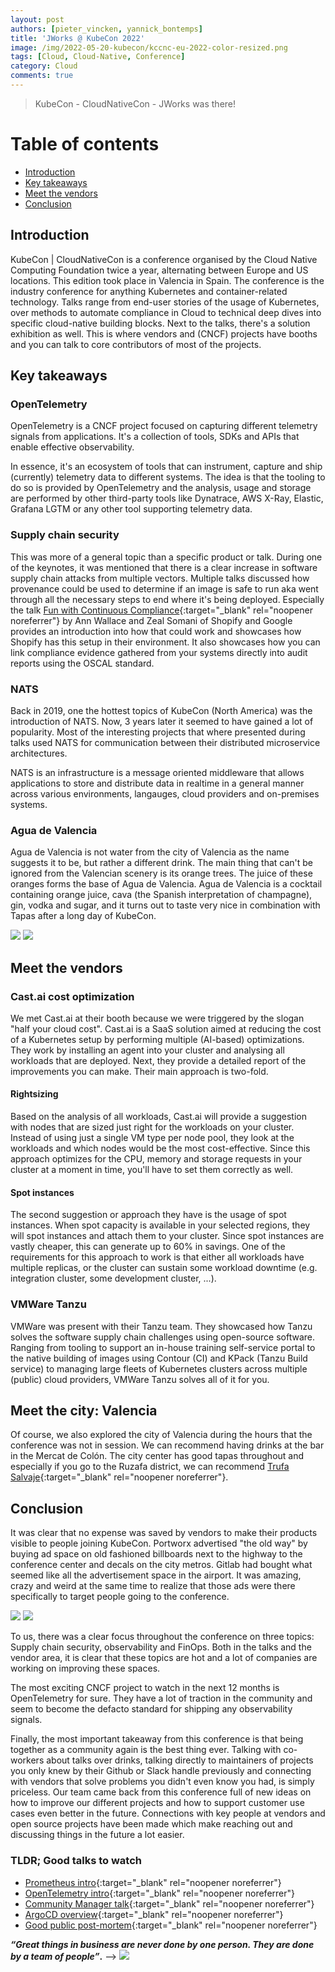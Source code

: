 ```yaml
---
layout: post
authors: [pieter_vincken, yannick_bontemps]
title: 'JWorks @ KubeCon 2022'
image: /img/2022-05-20-kubecon/kccnc-eu-2022-color-resized.png
tags: [Cloud, Cloud-Native, Conference]
category: Cloud
comments: true
---
```


> KubeCon - CloudNativeCon - JWorks was there!

# Table of contents
* [Introduction](#introduction)
* [Key takeaways](#key-takeaways)
* [Meet the vendors](#meet-the-vendors)
* [Conclusion](#conclusion)

## Introduction
KubeCon | CloudNativeCon is a conference organised by the Cloud Native Computing Foundation twice a year, alternating between Europe and US locations. 
This edition took place in Valencia in Spain. 
The conference is the industry conference for anything Kubernetes and container-related technology. 
Talks range from end-user stories of the usage of Kubernetes, over methods to automate compliance in Cloud to technical deep dives into specific cloud-native building blocks.
Next to the talks, there's a solution exhibition as well.
This is where vendors and (CNCF) projects have booths and you can talk to core contributors of most of the projects.

## Key takeaways

### OpenTelemetry
OpenTelemetry is a CNCF project focused on capturing different telemetry signals from applications.
It's a collection of tools, SDKs and APIs that enable effective observability. 

In essence, it's an ecosystem of tools that can instrument, capture and ship (currently) telemetry data to different systems. 
The idea is that the tooling to do so is provided by OpenTelemetry and the analysis, usage and storage are performed by other third-party tools like Dynatrace, AWS X-Ray, Elastic, Grafana LGTM or any other tool supporting telemetry data.

### Supply chain security
This was more of a general topic than a specific product or talk. 
During one of the keynotes, it was mentioned that there is a clear increase in software supply chain attacks from multiple vectors. 
Multiple talks discussed how provenance could be used to determine if an image is safe to run aka went through all the necessary steps to end where it's being deployed.
Especially the talk [Fun with Continuous Compliance](https://www.youtube.com/watch?v=9Q-ZeN6WXg8){:target="_blank" rel="noopener noreferrer"} by Ann Wallace and Zeal Somani of Shopify and Google provides an introduction into how that could work and showcases how Shopify has this setup in their environment. 
It also showcases how you can link compliance evidence gathered from your systems directly into audit reports using the OSCAL standard.

### NATS
Back in 2019, one the hottest topics of KubeCon (North America) was the introduction of NATS. Now, 3 years later it seemed to have gained a lot of popularity. Most of the interesting projects that where presented during talks used NATS for communication between their distributed microservice architectures.

NATS is an infrastructure is a message oriented middleware that allows applications to store and distribute data in realtime in a general manner across various environments, langauges, cloud providers and on-premises systems.

### Agua de Valencia
Agua de Valencia is not water from the city of Valencia as the name suggests it to be, but rather a different drink. The main thing that can't be ignored from the Valencian scenery is its orange trees. The juice of these oranges forms the base of Agua de Valencia. Agua de Valencia is a cocktail containing orange juice, cava (the Spanish interpretation of champagne), gin, vodka and sugar, and it turns out to taste very nice in combination with Tapas after a long day of KubeCon.

<img class="p-image" src="{{ '/img/2022-05-20-kubecon/aqua1.jpg' | prepend: site.baseurl }}" class="image left" style="margin:0px auto; max-width: 50%;">
<img class="p-image" src="{{ '/img/2022-05-20-kubecon/aqua2.jpg' | prepend: site.baseurl }}" class="image right" style="margin:0px auto; max-width: 50%;">

## Meet the vendors

### Cast.ai cost optimization
We met Cast.ai at their booth because we were triggered by the slogan "half your cloud cost". 
Cast.ai is a SaaS solution aimed at reducing the cost of a Kubernetes setup by performing multiple (AI-based) optimizations. 
They work by installing an agent into your cluster and analysing all workloads that are deployed.
Next, they provide a detailed report of the improvements you can make.
Their main approach is two-fold.

#### Rightsizing
Based on the analysis of all workloads, Cast.ai will provide a suggestion with nodes that are sized just right for the workloads on your cluster.
Instead of using just a single VM type per node pool, they look at the workloads and which nodes would be the most cost-effective. 
Since this approach optimizes for the CPU, memory and storage requests in your cluster at a moment in time, you'll have to set them correctly as well. 

#### Spot instances
The second suggestion or approach they have is the usage of spot instances. 
When spot capacity is available in your selected regions, they will spot instances and attach them to your cluster.
Since spot instances are vastly cheaper, this can generate up to 60% in savings. 
One of the requirements for this approach to work is that either all workloads have multiple replicas, or the cluster can sustain some workload downtime (e.g. integration cluster, some development cluster, ...). 

### VMWare Tanzu
VMWare was present with their Tanzu team. 
They showcased how Tanzu solves the software supply chain challenges using open-source software. 
Ranging from tooling to support an in-house training self-service portal to the native building of images using Contour (CI) and KPack (Tanzu Build service) to managing large fleets of Kubernetes clusters across multiple (public) cloud providers, VMWare Tanzu solves all of it for you. 

## Meet the city: Valencia
Of course, we also explored the city of Valencia during the hours that the conference was not in session. 
We can recommend having drinks at the bar in the Mercat de Colón. 
The city center has good tapas throughout and especially if you go to the Ruzafa district, we can recommend [Trufa Salvaje](https://g.page/Trufasalvajevalencia?share){:target="_blank" rel="noopener noreferrer"}.

## Conclusion
It was clear that no expense was saved by vendors to make their products visible to people joining KubeCon.
Portworx advertised "the old way" by buying ad space on old fashioned billboards next to the highway to the conference center and decals on the city metros.
Gitlab had bought what seemed like all the advertisement space in the airport. 
It was amazing, crazy and weird at the same time to realize that those ads were there specifically to target people going to the conference.

<img class="p-image" src="{{ '/img/2022-05-20-kubecon/ad2.jpg' | prepend: site.baseurl }}" class="image left" style="margin:0px auto; max-width: 50%;">
<img class="p-image" src="{{ '/img/2022-05-20-kubecon/ad3.jpeg' | prepend: site.baseurl }}" class="image right" style="margin:0px auto; max-width: 50%;">

To us, there was a clear focus throughout the conference on three topics: Supply chain security, observability and FinOps. 
Both in the talks and the vendor area, it is clear that these topics are hot and a lot of companies are working on improving these spaces. 

The most exciting CNCF project to watch in the next 12 months is OpenTelemetry for sure. 
They have a lot of traction in the community and seem to become the defacto standard for shipping any observability signals. 

Finally, the most important takeaway from this conference is that being together as a community again is the best thing ever.
Talking with co-workers about talks over drinks, talking directly to maintainers of projects you only knew by their Github or Slack handle previously and connecting with vendors that solve problems you didn't even know you had, is simply priceless. 
Our team came back from this conference full of new ideas on how to improve our different projects and how to support customer use cases even better in the future. 
Connections with key people at vendors and open source projects have been made which make reaching out and discussing things in the future a lot easier. 

### TLDR; Good talks to watch
- [Prometheus intro](https://www.youtube.com/watch?v=eM3RXdK1yys){:target="_blank" rel="noopener noreferrer"}
- [OpenTelemetry intro](https://www.youtube.com/watch?v=qE1ggEmvz2Y){:target="_blank" rel="noopener noreferrer"}
- [Community Manager talk](https://www.youtube.com/watch?v=FQucIjAqZrY){:target="_blank" rel="noopener noreferrer"}
- [ArgoCD overview](https://www.youtube.com/watch?v=9tYkxlhXdw4){:target="_blank" rel="noopener noreferrer"}
- [Good public post-mortem](https://www.youtube.com/watch?v=xDGjmav8UBg){:target="_blank" rel="noopener noreferrer"}

**_“Great things in business are never done by one person. They are done by a team of people”_.** -->
<img class="p-image" src="{{ '/img/2022-05-20-kubecon/go-team.jpg' | prepend: site.baseurl }}" class="image fit" style="margin:0px auto; max-width: 100%;">
